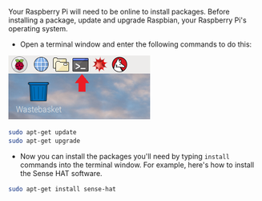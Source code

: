 Your Raspberry Pi will need to be online to install packages. Before installing a package, update and upgrade Raspbian, your Raspberry Pi's operating system.

+ Open a terminal window and enter the following commands to do this:

![Open the terminal](images/terminal.png)

```bash
sudo apt-get update
sudo apt-get upgrade
```

+ Now you can install the packages you'll need by typing `install` commands into the terminal window. For example, here's how to install the Sense HAT software.

```bash
sudo apt-get install sense-hat
```
